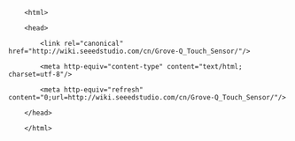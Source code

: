 <!DOCTYPE html>
        <html>
        <head>
            <link rel="canonical" href="http://wiki.seeedstudio.com/cn/Grove-Q_Touch_Sensor/"/>
            <meta http-equiv="content-type" content="text/html; charset=utf-8"/>
            <meta http-equiv="refresh" content="0;url=http://wiki.seeedstudio.com/cn/Grove-Q_Touch_Sensor/"/>
        </head>
        </html>
